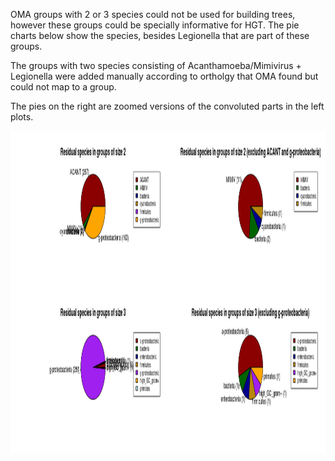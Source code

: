OMA groups with 2 or 3 species could not be used for building trees, however these groups could be specially informative for HGT. The pie charts below show the species, besides Legionella that are part of these groups. 

The groups with two species consisting of Acanthamoeba/Mimivirus + Legionella were added manually according to ortholgy that OMA found but could not map to a group.

The pies on the right are zoomed versions of the convoluted parts in the left plots.


<img src="../pic/residual_species.png" width="1318" height="515" />

